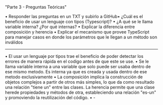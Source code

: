 "Parte 3 - Preguntas Teóricas"

• Responder las preguntas en un TXT y subirlo a GitHub• ¿Cuál es el beneficio de usar un lenguaje con 
tipos (Typescript)?
• ¿A qué se le llama variable interna? ¿Por qué internas?
• Explicar la diferencia entre composición y herencia
• Explicar el mecanismo que provee TypeScript para manejar casos en donde los parámetros que le llegan a un método son inválidos

------------------------------------------------------------------------------------------------------------------------

• El usar un lenguaje por tipos trae el beneficio de poder detectar los errores de manera rápida en el codigo antes de que este se use.
• Se le llama variable interna a una variable que solo puede ser usaba dentro de ese mismo metodo. Es interna ya que es creada y usada dentro de ese metodo exclusivamente
• La composición implica la construcción de objetos complejos a partir de otros más simples, lo que da como resultado una relación "tiene un" entre las clases. La herencia permite que una clase herede propiedades y métodos de otra, estableciendo una relación "es-un" y promoviendo la reutilización del código.
• -